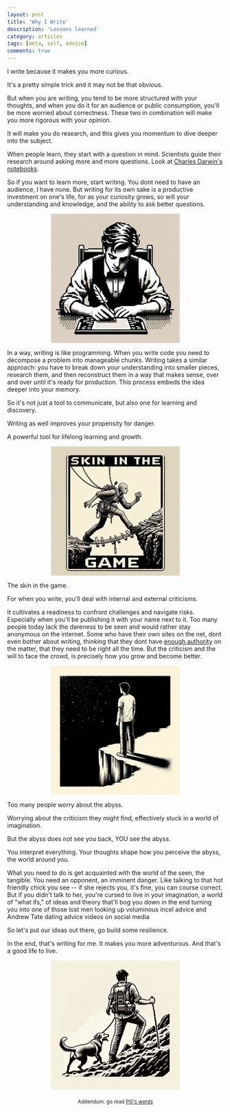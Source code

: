 ```yaml
---
layout: post
title: 'Why I Write'
description: 'Lessons learned'
category: articles
tags: [meta, self, advice]
comments: true
---
```


I write because it makes you more curious.

<!-- more -->

It's a pretty simple trick and it may not be that obvious.

But when you are writing, you tend to be more structured with your thoughts, and when you do it for an audience or public consumption, you'll be more worried about correctness. These two in combination will make you more rigorous with your opinion.

It will make you do research, and this gives you momentum to dive deeper into the subject.

When people learn, they start with a question in mind. Scientists guide their research around asking more and more questions. Look at [Charles Darwin's notebooks](https://darwin-online.org.uk/content/frameset?itemID=CUL-DAR206.1&viewtype=text&pageseq=1).

So if you want to learn more, start writing. You dont need to have an audience, I have none. But writing for its own sake is a productive investment on one's life, for as your curiosity grows, so will your understanding and knowledge, and the ability to ask better questions.

<img src="/photos/2024/why-i-write-writing.webp">

In a way, writing is like programming. When you write code you need to decompose a problem into manageable chunks. Writing takes a similar approach: you have to break down your understanding into smaller pieces, research them, and then reconstruct them in a way that makes sense, over and over until it's ready for production. This process embeds the idea deeper into your memory.

So it's not just a tool to communicate, but also one for learning and discovery.

Writing as well improves your propensity for danger.

A powerful tool for lifelong learning and growth.

<img src="/photos/2024/why-i-write-skin-in-the-game.webp">

The skin in the game.

For when you write, you'll deal with internal and external criticisms.

It cultivates a readiness to confront challenges and navigate risks. Especially when you'll be publishing it with your name next to it. Too many people today lack the dareness to be seen and would rather stay anonymous on the internet. Some who have their own sites on the net, dont even bother about writing, thinking that they dont have [enough authority](https://news.ycombinator.com/item?id=14900376) on the matter, that they need to be right all the time. But the criticism and the will to face the crowd, is precisely how you grow and become better.

<img src="/photos/2024/why-i-write-abyss.webp">

Too many people worry about the abyss.

Worrying about the criticism they might find, effectively stuck in a world of imagination.

But the abyss does not see you back, YOU see the abyss.

You interpret everything. Your thoughts shape how you perceive the abyss, the world around you.

What you need to do is get acquainted with the world of the seen, the tangible. You need an opponent, an imminent danger. Like talking to that hot friendly chick you see -- if she rejects you, it's fine, you can course correct. But if you didn't talk to her, you're cursed to live in your imagination, a world of "what ifs," of ideas and theory that'll bog you down in the end turning you into one of those lost men looking up voluminous incel advice and Andrew Tate dating advice videos on social media

So let's put our ideas out there, go build some resilience.

In the end, that's writing for me. It makes you more adventurous. And that's a good life to live.

<img src="/photos/2024/why-i-write-adventure.webp">

<p style="text-align: center;"><sub>Addendum, go read <a href="https://paulgraham.com/words.html">PG's words</a></sub></p>

<style>
img {
    display: block;
    margin-left: auto;
    margin-right: auto;
    height: 300px;
}
</style>
